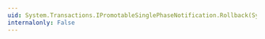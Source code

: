 ```yaml
---
uid: System.Transactions.IPromotableSinglePhaseNotification.Rollback(System.Transactions.SinglePhaseEnlistment)
internalonly: False
---
```

